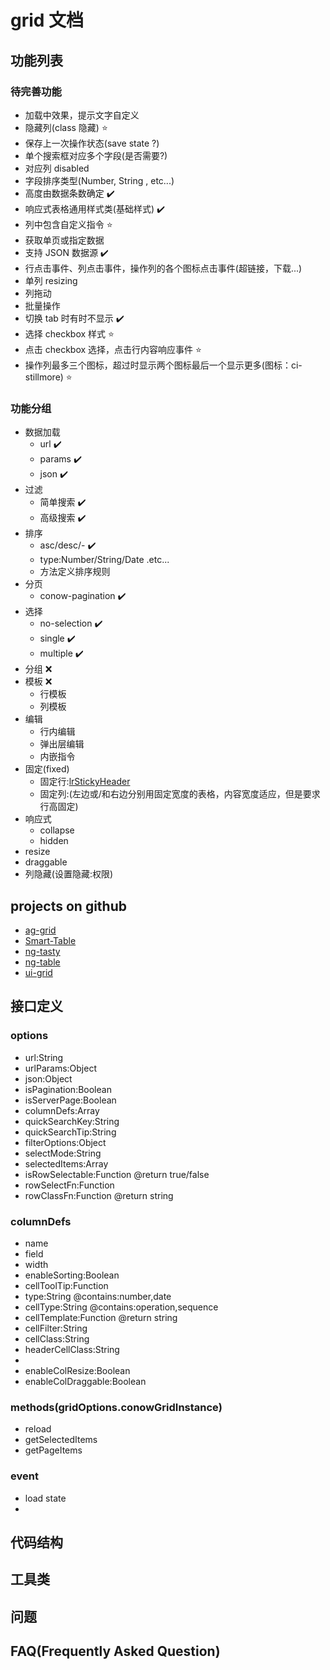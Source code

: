 # grid 文档

## 功能列表

### 待完善功能
* 加载中效果，提示文字自定义
* 隐藏列(class 隐藏) :star:
* 保存上一次操作状态(save state ?)
* 单个搜索框对应多个字段(是否需要?)
* 对应列 disabled
* 字段排序类型(Number, String , etc...)
* 高度由数据条数确定 :heavy_check_mark:
* 响应式表格通用样式类(基础样式) :heavy_check_mark:
* 列中包含自定义指令 :star:
* 获取单页或指定数据
* 支持 JSON 数据源 :heavy_check_mark:
* 行点击事件、列点击事件，操作列的各个图标点击事件(超链接，下载...)
* 单列 resizing
* 列拖动
* 批量操作
* 切换 tab 时有时不显示 :heavy_check_mark:
* 选择 checkbox 样式 :star:
* 点击 checkbox 选择，点击行内容响应事件 :star:
* 操作列最多三个图标，超过时显示两个图标最后一个显示更多(图标：ci-stillmore) :star:

### 功能分组
* 数据加载
    - url :heavy_check_mark:
    - params :heavy_check_mark:
    - json :heavy_check_mark:
* 过滤
    - 简单搜索 :heavy_check_mark:
    - 高级搜索 :heavy_check_mark:
* 排序
    - asc/desc/- :heavy_check_mark:
    - type:Number/String/Date .etc...
    - 方法定义排序规则
* 分页
    - conow-pagination :heavy_check_mark:
* 选择
    - no-selection :heavy_check_mark:
    - single :heavy_check_mark:
    - multiple :heavy_check_mark:
* 分组 :x:
* 模板 :x:
    - 行模板
    - 列模板
* 编辑
    - 行内编辑
    - 弹出层编辑
    - 内嵌指令
* 固定(fixed)
    - 固定行:[lrStickyHeader](https://github.com/lorenzofox3/lrStickyHeader)
    - 固定列:(左边或/和右边分别用固定宽度的表格，内容宽度适应，但是要求行高固定)
* 响应式
    - collapse
    - hidden
* resize
* draggable
* 列隐藏(设置隐藏:权限)

## projects on github
* [ag-grid](https://github.com/ceolter/ag-grid)
* [Smart-Table](https://github.com/lorenzofox3/Smart-Table)
* [ng-tasty](https://github.com/zizzamia/ng-tasty/)
* [ng-table](https://github.com/esvit/ng-table)
* [ui-grid](https://github.com/angular-ui/ui-grid)

## 接口定义
### options
* url:String
* urlParams:Object
* json:Object
* isPagination:Boolean
* isServerPage:Boolean
* columnDefs:Array
* quickSearchKey:String
* quickSearchTip:String
* filterOptions:Object
* selectMode:String
* selectedItems:Array
* isRowSelectable:Function @return true/false
* rowSelectFn:Function
* rowClassFn:Function @return string

### columnDefs
* name
* field
* width
* enableSorting:Boolean
* cellToolTip:Function
* type:String   @contains:number,date
* cellType:String   @contains:operation,sequence
* cellTemplate:Function @return string
* cellFilter:String
* cellClass:String
* headerCellClass:String
* 
* enableColResize:Boolean
* enableColDraggable:Boolean

### methods(gridOptions.conowGridInstance)
* reload
* getSelectedItems
* getPageItems

### event
* load state
* 

## 代码结构

## 工具类

## 问题

## FAQ(Frequently Asked Question)